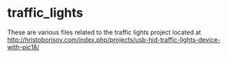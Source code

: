 # traffic_lights
These are various files related to the traffic lights project located at http://hristoborisov.com/index.php/projects/usb-hid-traffic-lights-device-with-pic18/
